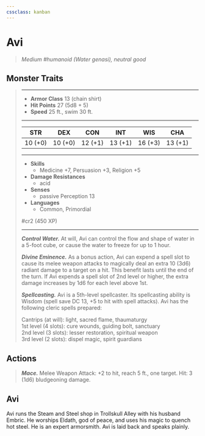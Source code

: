 ```yaml
---
cssclass: kanban
---
```


# Avi
>*Medium #humanoid (Water genasi), neutral good*
## Monster Traits
>___
>- **Armor Class** 13 (chain shirt)
>- **Hit Points** 27 (5d8 + 5)
>- **Speed** 25 ft., swim 30 ft.
>___
>|STR|DEX|CON|INT|WIS|CHA|
>|:---:|:---:|:---:|:---:|:---:|:---:|
>|10 (+0)|10 (+0)|12 (+1)|13 (+1)|16 (+3)|13 (+1)|
>___
>- **Skills**
>	 - Medicine +7, Persuasion +3, Religion +5
>- **Damage Resistances**
>	 - acid
>- **Senses**
>	 - passive Perception 13
>- **Languages**
>	 - Common, Primordial
>
> #cr2 (450 XP)
>___
>***Control Water.*** At will, Avi can control the flow and shape of water in a 5-foot cube, or cause the water to freeze for up to 1 hour.  
>
>***Divine Eminence.*** As a bonus action, Avi can expend a spell slot to cause its melee weapon attacks to magically deal an extra 10 (3d6) radiant damage to a target on a hit. This benefit lasts until the end of the turn. If Avi expends a spell slot of 2nd level or higher, the extra damage increases by 1d6 for each level above 1st.  
>
>***Spellcasting.*** Avi is a 5th-level spellcaster. Its spellcasting ability is Wisdom (spell save DC 13, +5 to hit with spell attacks). Avi has the following cleric spells prepared:  
>
>Cantrips (at will): light, sacred flame, thaumaturgy  
>1st level (4 slots): cure wounds, guiding bolt, sanctuary  
>2nd level (3 slots): lesser restoration, spiritual weapon  
>3rd level (2 slots): dispel magic, spirit guardians  
>
## Actions
>***Mace.*** Melee Weapon Attack: +2 to hit, reach 5 ft., one target. Hit: 3 (1d6) bludgeoning damage.
## Avi
Avi runs the Steam and Steel shop in Trollskull Alley with his husband Embric. He worships Eldath, god of peace, and uses his magic to quench hot steel. He is an expert armorsmith. Avi is laid back and speaks plainly.
